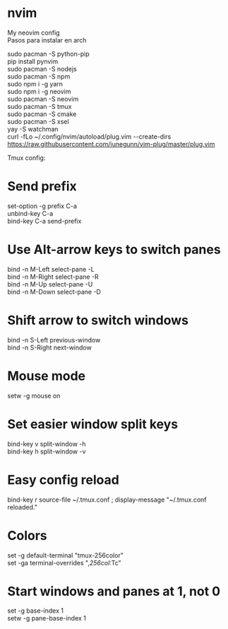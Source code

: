# nvim
My neovim config <br />
Pasos para instalar en arch <br />

sudo pacman -S python-pip <br />
pip install pynvim <br />
sudo pacman -S nodejs <br />
sudo pacman -S npm <br />
sudo npm i -g yarn <br />
sudo npm i -g neovim <br />
sudo pacman -S neovim <br />
sudo pacman -S tmux <br />
sudo pacman -S cmake <br />
sudo pacman -S xsel <br />
yay -S watchman <br />
curl -fLo ~/.config/nvim/autoload/plug.vim --create-dirs https://raw.githubusercontent.com/junegunn/vim-plug/master/plug.vim <br />

Tmux config: <br />
# Send prefix <br />
set-option -g prefix C-a <br />
unbind-key C-a <br />
bind-key C-a send-prefix <br />
 
# Use Alt-arrow keys to switch panes <br />
bind -n M-Left select-pane -L <br />
bind -n M-Right select-pane -R <br />
bind -n M-Up select-pane -U <br />
bind -n M-Down select-pane -D <br />
 
# Shift arrow to switch windows <br />
bind -n S-Left previous-window <br />
bind -n S-Right next-window <br />
 
# Mouse mode <br />
setw -g mouse on <br />
 
# Set easier window split keys <br />
bind-key v split-window -h <br />
bind-key h split-window -v <br />
 
# Easy config reload <br />
bind-key r source-file ~/.tmux.conf \; display-message "~/.tmux.conf reloaded." <br />

# Colors <br />
set -g default-terminal "tmux-256color" <br />
set -ga terminal-overrides ",*256col*:Tc" <br />

# Start windows and panes at 1, not 0 <br />
set -g base-index 1 <br />
setw -g pane-base-index 1 <br />
